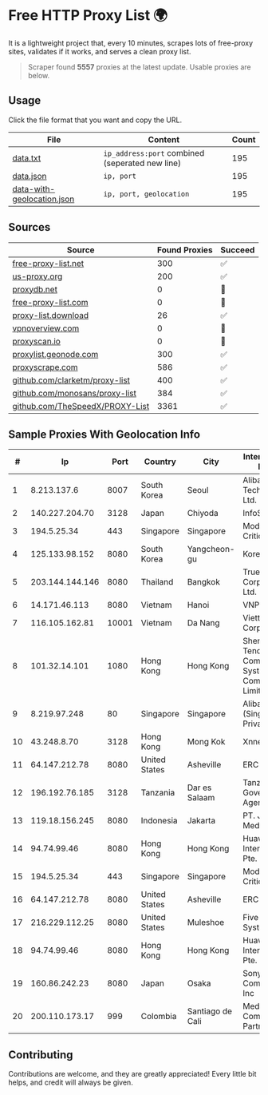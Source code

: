 
# Free HTTP Proxy List 🌍

It is a lightweight project that, every 10 minutes, scrapes lots of free-proxy sites, validates if it works, and serves a clean proxy list.


> Scraper found **5557** proxies at the latest update. Usable proxies are below.

## Usage

Click the file format that you want and copy the URL.


|File|Content|Count|
|----|-------|-----|
|[data.txt](https://raw.githubusercontent.com/themiralay/Proxy-List-World/master/data.txt)|`ip_address:port` combined (seperated new line)|195|
|[data.json](https://raw.githubusercontent.com/themiralay/Proxy-List-World/master/data.json)|`ip, port`|195|
|[data-with-geolocation.json](https://raw.githubusercontent.com/themiralay/Proxy-List-World/master/data-with-geolocation.json)|`ip, port, geolocation`|195|

## Sources

|Source|Found Proxies|Succeed|
|------|-------------|-------|
|[free-proxy-list.net](https://free-proxy-list.net)|300|✅|
|[us-proxy.org](https://www.us-proxy.org)|200|✅|
|[proxydb.net](http://proxydb.net)|0|🚫|
|[free-proxy-list.com](https://free-proxy-list.com/?page=&port=&type%5B%5D=http&type%5B%5D=https&up_time=0&search=Search)|0|🚫|
|[proxy-list.download](https://www.proxy-list.download/HTTP)|26|✅|
|[vpnoverview.com](https://vpnoverview.com/privacy/anonymous-browsing/free-proxy-servers)|0|🚫|
|[proxyscan.io](https://www.proxyscan.io)|0|🚫|
|[proxylist.geonode.com](https://proxylist.geonode.com/api/proxy-list?limit=300&page=1&sort_by=lastChecked&sort_type=desc&protocols=http,https)|300|✅|
|[proxyscrape.com](https://api.proxyscrape.com/v2/?request=displayproxies&protocol=http&timeout=10000&country=all&ssl=all&anonymity=all)|586|✅|
|[github.com/clarketm/proxy-list](https://raw.githubusercontent.com/clarketm/proxy-list/master/proxy-list-raw.txt)|400|✅|
|[github.com/monosans/proxy-list](https://raw.githubusercontent.com/monosans/proxy-list/main/proxies/http.txt)|384|✅|
|[github.com/TheSpeedX/PROXY-List](https://raw.githubusercontent.com/TheSpeedX/PROXY-List/master/http.txt)|3361|✅|


## Sample Proxies With Geolocation Info

|#|Ip|Port|Country|City|Internet Service Provider|
|-|--|----|-------|----|-------------------------|
|1|8.213.137.6|8007|South Korea|Seoul|Alibaba (US) Technology Co., Ltd.|
|2|140.227.204.70|3128|Japan|Chiyoda|InfoSphere|
|3|194.5.25.34|443|Singapore|Singapore|Mod Mission Critical LLC|
|4|125.133.98.152|8080|South Korea|Yangcheon-gu|Korea Telecom|
|5|203.144.144.146|8080|Thailand|Bangkok|True Internet Corporation CO. Ltd.|
|6|14.171.46.113|8080|Vietnam|Hanoi|VNPT-VNNIC|
|7|116.105.162.81|10001|Vietnam|Da Nang|Viettel Corporation|
|8|101.32.14.101|1080|Hong Kong|Hong Kong|Shenzhen Tencent Computer Systems Company Limited|
|9|8.219.97.248|80|Singapore|Singapore|Alibaba Cloud (Singapore) Private Limited|
|10|43.248.8.70|3128|Hong Kong|Mong Kok|Xnnet LLC|
|11|64.147.212.78|8080|United States|Asheville|ERC Broadband|
|12|196.192.76.185|3128|Tanzania|Dar es Salaam|Tanzania e-Government Agency|
|13|119.18.156.245|8080|Indonesia|Jakarta|PT. Jala Lintas Media|
|14|94.74.99.46|8080|Hong Kong|Hong Kong|Huawei International Pte. LTD|
|15|194.5.25.34|443|Singapore|Singapore|Mod Mission Critical LLC|
|16|64.147.212.78|8080|United States|Asheville|ERC Broadband|
|17|216.229.112.25|8080|United States|Muleshoe|Five Area Systems, LLC|
|18|94.74.99.46|8080|Hong Kong|Hong Kong|Huawei International Pte. LTD|
|19|160.86.242.23|8080|Japan|Osaka|Sony Network Communications Inc|
|20|200.110.173.17|999|Colombia|Santiago de Cali|Media Commerce Partners S.A|



## Contributing

Contributions are welcome, and they are greatly appreciated! Every
little bit helps, and credit will always be given.

